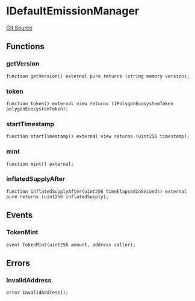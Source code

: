 # IDefaultEmissionManager
[Git Source](https://github.com/0xPolygon/pol-token/blob/a780764684dd1ef1ca70707f8069da35cddbd074/src/interfaces/IDefaultEmissionManager.sol)


## Functions
### getVersion


```solidity
function getVersion() external pure returns (string memory version);
```

### token


```solidity
function token() external view returns (IPolygonEcosystemToken polygonEcosystemToken);
```

### startTimestamp


```solidity
function startTimestamp() external view returns (uint256 timestamp);
```

### mint


```solidity
function mint() external;
```

### inflatedSupplyAfter


```solidity
function inflatedSupplyAfter(uint256 timeElapsedInSeconds) external pure returns (uint256 inflatedSupply);
```

## Events
### TokenMint

```solidity
event TokenMint(uint256 amount, address caller);
```

## Errors
### InvalidAddress

```solidity
error InvalidAddress();
```

